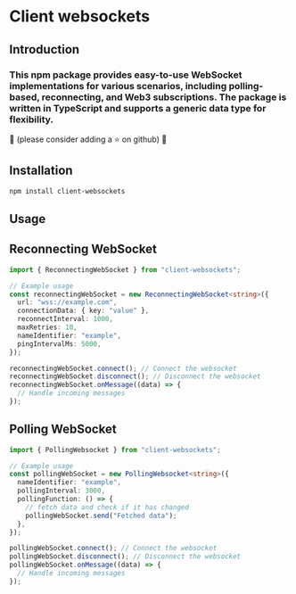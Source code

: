 # Client websockets

## Introduction

### This npm package provides easy-to-use WebSocket implementations for various scenarios, including polling-based, reconnecting, and Web3 subscriptions. The package is written in TypeScript and supports a generic data type for flexibility.

🩷 (please consider adding a ⭐ on github) 🩷

## Installation

```bash
npm install client-websockets
```

## Usage

## Reconnecting WebSocket

```ts
import { ReconnectingWebSocket } from "client-websockets";

// Example usage
const reconnectingWebSocket = new ReconnectingWebSocket<string>({
  url: "wss://example.com",
  connectionData: { key: "value" },
  reconnectInterval: 1000,
  maxRetries: 10,
  nameIdentifier: "example",
  pingIntervalMs: 5000,
});

reconnectingWebSocket.connect(); // Connect the websocket
reconnectingWebSocket.disconnect(); // Disconnect the websocket
reconnectingWebSocket.onMessage((data) => {
  // Handle incoming messages
});
```

## Polling WebSocket

```ts
import { PollingWebsocket } from "client-websockets";

// Example usage
const pollingWebSocket = new PollingWebsocket<string>({
  nameIdentifier: "example",
  pollingInterval: 3000,
  pollingFunction: () => {
    // fetch data and check if it has changed
    pollingWebSocket.send("Fetched data");
  },
});

pollingWebSocket.connect(); // Connect the websocket
pollingWebSocket.disconnect(); // Disconnect the websocket
pollingWebSocket.onMessage((data) => {
  // Handle incoming messages
});
```
